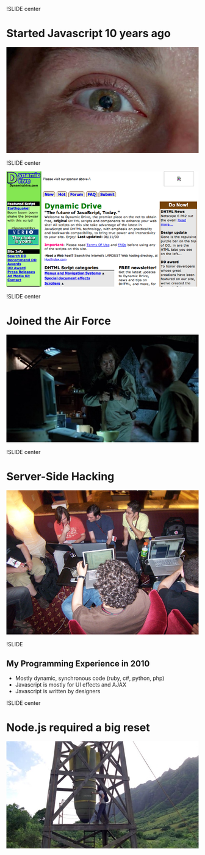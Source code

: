 !SLIDE center

# Started Javascript 10 years ago #

![jack](jack.jpg)

!SLIDE center

![dynamic drive](dd.png)

!SLIDE center

# Joined the Air Force #

![pushing the button](hatch.jpg)

!SLIDE center

# Server-Side Hacking #

[![hacking on mongrel with zed and _why](railsconf.jpeg)](http://www.flickr.com/photos/courtenay/176523889/)

!SLIDE

## My Programming Experience in 2010 ##

* Mostly dynamic, synchronous code (ruby, c#, python, php)
* Javascript is mostly for UI effects and AJAX
* Javascript is written by designers

!SLIDE center

# Node.js required a big reset #

![Jughead](jughead.jpg)